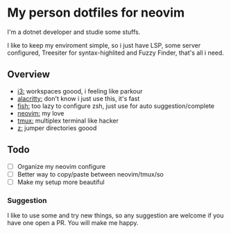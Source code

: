 # My person dotfiles for neovim

I'm a dotnet developer and studie some stuffs.

I like to keep my enviroment simple, so i just have LSP, some server configured,
Treesiter for syntax-highlited and Fuzzy Finder, that's all i need.

## Overview
- [i3:](https://github.com/i3/i3) workspaces goood, i feeling like parkour
- [alacritty:](https://github.com/alacritty/alacritty) don't know i just use this, it's fast
- [fish:](https://github.com/fish-shell/fish-shell) too lazy to configure zsh, just use for auto suggestion/complete
- [neovim:](https://github.com/neovim/neovim) my love
- [tmux:](https://github.com/tmux/tmux) multiplex terminal like hacker
- [z:](https://github.com/rupa/z) jumper directories goood

## Todo
- [ ] Organize my neovim configure
- [ ] Better way to copy/paste between neovim/tmux/so
- [ ] Make my setup more beautiful

### Suggestion
I like to use some and try new things, so any suggestion are welcome if you have one open a PR. You will make me happy.
